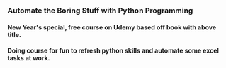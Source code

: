 ### Automate the Boring Stuff with Python Programming
#### New Year's special, free course on Udemy based off book with above title.
#### Doing course for fun to refresh python skills and automate some excel tasks at work.